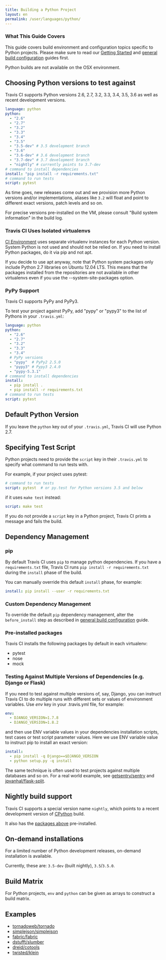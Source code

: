 ```yaml
---
title: Building a Python Project
layout: en
permalink: /user/languages/python/
---
```


### What This Guide Covers

This guide covers build environment and configuration topics specific to Python projects. Please make sure to read our [Getting Started](/user/getting-started/) and [general build configuration](/user/customizing-the-build/) guides first.

Python builds are not available on the OSX environment.

<div id="toc"></div>

## Choosing Python versions to test against

Travis CI supports Python versions 2.6, 2.7, 3.2, 3.3, 3.4, 3.5, 3.6 as well as recent development versions.

```yaml
language: python
python:
  - "2.6"
  - "2.7"
  - "3.2"
  - "3.3"
  - "3.4"
  - "3.5"
  - "3.5-dev" # 3.5 development branch
  - "3.6"
  - "3.6-dev" # 3.6 development branch
  - "3.7-dev" # 3.7 development branch
  - "nightly" # currently points to 3.7-dev
# command to install dependencies
install: "pip install -r requirements.txt"
# command to run tests
script: pytest
```

As time goes, new releases come out and we provision more Python versions and/or implementations, aliases like `3.2` will float and point to different exact versions, patch levels and so on.

For precise versions pre-installed on the VM, please consult "Build system information" in the build log.

### Travis CI Uses Isolated virtualenvs

[CI Environment](/user/ci-environment/) uses separate virtualenv instances for each Python version. System Python is not used and should not be relied on. If you need to install Python packages, do it via pip and not apt.

If you decide to use apt anyway, note that Python system packages only include Python 2.7 libraries on Ubuntu 12.04 LTS. This means that the packages installed from the repositories are not available in other virtualenvs even if you use the --system-site-packages option.

### PyPy Support

Travis CI supports PyPy and PyPy3.

To test your project against PyPy, add "pypy" or "pypy3" to the list of Pythons in your `.travis.yml`:

```yaml
language: python
python:
  - "2.6"
  - "2.7"
  - "3.2"
  - "3.3"
  - "3.4"
  # PyPy versions
  - "pypy"  # PyPy2 2.5.0
  - "pypy3" # Pypy3 2.4.0
  - "pypy-5.3.1"
# command to install dependencies
install:
  - pip install .
  - pip install -r requirements.txt
# command to run tests
script: pytest
```

## Default Python Version

If you leave the `python` key out of your `.travis.yml`, Travis CI will use Python 2.7.

## Specifying Test Script

Python projects need to provide the `script` key in their `.travis.yml` to
specify what command to run tests with.

For example, if your project uses pytest:

```yaml
# command to run tests
script: pytest  # or py.test for Python versions 3.5 and below
```

if it uses `make test` instead:

```yaml
script: make test
```

If you do not provide a `script` key in a Python project, Travis CI prints a
message and fails the build.

## Dependency Management

### pip

By default Travis CI uses `pip` to manage python dependencies. If you have a
`requirements.txt` file, Travis CI runs `pip install -r requirements.txt`
during the `install` phase of the build.

You can manually override this default `install` phase, for example:

```yaml
install: pip install --user -r requirements.txt
```

### Custom Dependency Management

To override the default `pip` dependency management, alter the `before_install`
step as described in [general build
configuration](/user/customizing-the-build/#Customizing-the-Installation-Step) guide.

### Pre-installed packages

Travis CI installs the following packages by default in each virtualenv:

- pytest
- nose
- mock

### Testing Against Multiple Versions of Dependencies (e.g. Django or Flask)

If you need to test against multiple versions of, say, Django, you can instruct Travis CI to do multiple runs with different sets or values of environment variables. Use *env* key in your .travis.yml file, for example:

```yaml
env:
  - DJANGO_VERSION=1.7.8
  - DJANGO_VERSION=1.8.2
```

and then use ENV variable values in your dependencies installation scripts, test cases or test script parameter values. Here we use ENV variable value to instruct pip to install an exact version:

```yaml
install:
  - pip install -q Django==$DJANGO_VERSION
  - python setup.py -q install
```

The same technique is often used to test projects against multiple databases and so on. For a real world example, see [getsentry/sentry](https://github.com/getsentry/sentry/blob/master/.travis.yml) and [jpvanhal/flask-split](https://github.com/jpvanhal/flask-split/blob/master/.travis.yml).

## Nightly build support

Travis CI supports a special version name `nightly`, which points to
a recent development version of [CPython](https://bitbucket.org/mirror/cpython) build.

It also has the [packages above](#Pre-installed-packages) pre-installed.

## On-demand installations

For a limited number of Python development releases, on-demand installation is available.

Currently, these are: `3.5-dev` (built nightly), `3.5`/`3.5.0`.

## Build Matrix

For Python projects, `env` and `python` can be given as arrays
to construct a build matrix.

## Examples

- [tornadoweb/tornado](https://github.com/tornadoweb/tornado/blob/master/.travis.yml)
- [simplejson/simplejson](https://github.com/simplejson/simplejson/blob/master/.travis.yml)
- [fabric/fabric](http://github.com/fabric/fabric/blob/master/.travis.yml)
- [dstufft/slumber](https://github.com/dstufft/slumber/blob/master/.travis.yml)
- [dreid/cotools](https://github.com/dreid/cotools/blob/master/.travis.yml)
- [twisted/klein](https://github.com/twisted/klein/blob/master/.travis.yml)
